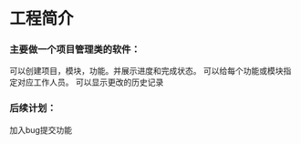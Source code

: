 # 工程简介

### 主要做一个项目管理类的软件：
可以创建项目，模块，功能。并展示进度和完成状态。
可以给每个功能或模块指定对应工作人员。
可以显示更改的历史记录
### 后续计划：
加入bug提交功能



